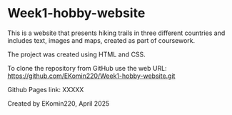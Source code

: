 # Week1-hobby-website

This is a website that presents hiking trails in three different countries and includes text, images and maps, created as part of coursework.

The project was created using HTML and CSS.

To clone the repository from GitHub use the web URL: https://github.com/EKomin220/Week1-hobby-website.git

Github Pages link: XXXXX

Created by EKomin220, April 2025
